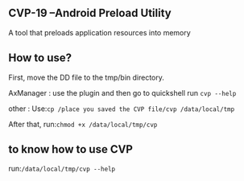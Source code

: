 CVP-19 –Android Preload Utility
---
A tool that preloads application resources into memory 

How to use? 
---
First, move the DD file to the tmp/bin directory.

AxManager : use the plugin and then go to quickshell run ```cvp --help```

other :
Use:```cp /place you saved the CVP file/cvp /data/local/tmp ```

After that, 
run:```chmod +x /data/local/tmp/cvp ```

to know how to use CVP
---
run:```/data/local/tmp/cvp --help ```
